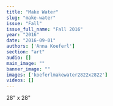 ```yaml
---
title: "Make Water"
slug: "make-water"
issue: "Fall"
issue_full_name: "Fall 2016"
year: "2016"
date: "2016-09-01"
authors: ['Anna Koeferl']
section: "art"
audio: []
main_image: ""
banner_image: ""
images: ['koeferlmakewater2822x2822']
videos: []
---
```

28" x 28"


